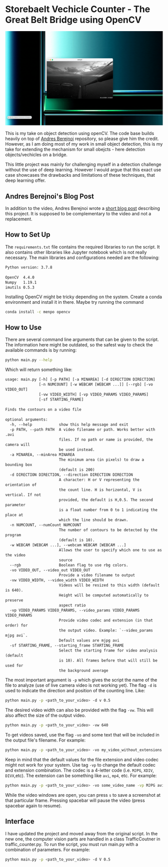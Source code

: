 # Storebaelt Vechicle Counter - The Great Belt Bridge using OpenCV
![show case](/gifs/showcase.gif)

This is my take on object detection using openCV. The code base builds heavily on top of [Andres Berejnoi](https://github.com/andresberejnoi/OpenCV_Traffic_Counter) repository, so please give him the credit. However, as I am doing most of my work in small object detection, this is my take for extending the mechanism for small obejcts - here detection objects/vechicles on a bridge. 

This little project was mainly for challenging myself in a detection challenge without the use of deep learning. However I would argue that this exact use case showcases the drawbacks and limitations of these techniques, that deep learning offer. 

## Andres Berejnoi's Blog Post
In addition to the video, Andres Berejnoi wrote a [short blog post](https://andresberejnoi.com/computer-vision-with-opencv-car-counting-system/) describing this project. It is supposed to be complementary to the video and not a replacement. 

## How to Set Up
The `requirements.txt` file contains the required libraries to run the script. It also contains other libraries like Jupyter notebook which is not really necessary. The main libraries and configurations needed are the following:

```
Python version: 3.7.8

OpenCV  4.4.0
Numpy   1.19.1
imutils 0.5.3
```

Installing OpenCV might be tricky depending on the system. Create a conda environment and install it in there. Maybe try running the command

```sh
conda install -c menpo opencv
```

## How to Use
There are several command line arguments that can be given to the script. The information here might be outdated, so the safest way to check the available commands is by running:

```sh
python main.py --help
```

Which will return something like:

```
usage: main.py [-h] [-p PATH] [-a MINAREA] [-d DIRECTION DIRECTION]
               [-n NUMCOUNT] [-w WEBCAM [WEBCAM ...]] [--rgb] [-vo VIDEO_OUT]
               [-vw VIDEO_WIDTH] [-vp VIDEO_PARAMS VIDEO_PARAMS]
               [-sf STARTING_FRAME]

Finds the contours on a video file

optional arguments:
  -h, --help            show this help message and exit
  -p PATH, --path PATH  A video filename or path. Works better with .avi
                        files. If no path or name is provided, the camera will  
                        be used instead.
  -a MINAREA, --minArea MINAREA
                        The minimum area (in pixels) to draw a bounding box
                        (default is 200)
  -d DIRECTION DIRECTION, --direction DIRECTION DIRECTION
                        A character: H or V representing the orientation of
                        the count line. H is horizontal, V is vertical. If not
                        provided, the default is H,0.5. The second parameter
                        is a float number from 0 to 1 indicating the place at
                        which the line should be drawn.
  -n NUMCOUNT, --numCount NUMCOUNT
                        The number of contours to be detected by the program
                        (default is 10).
  -w WEBCAM [WEBCAM ...], --webcam WEBCAM [WEBCAM ...]
                        Allows the user to specify which one to use as the video
                        source
  --rgb                 Boolean flag to use rbg colors.
  -vo VIDEO_OUT, --video_out VIDEO_OUT
                        Provide a video filename to output
  -vw VIDEO_WIDTH, --video_width VIDEO_WIDTH
                        Videos will be resized to this width (default is 640).
                        Height will be computed automatically to preserve
                        aspect ratio
  -vp VIDEO_PARAMS VIDEO_PARAMS, --video_params VIDEO_PARAMS VIDEO_PARAMS
                        Provide video codec and extension (in that order) for
                        the output video. Example: `--video_params mjpg avi`.
                        Default values are mjpg avi
  -sf STARTING_FRAME, --starting_frame STARTING_FRAME
                        Select the starting frame for video analysis (default
                        is 10). All frames before that will still be used for
                        the background average

```

The most important argument is `-p` which gives the script the name of the file to analyze (use of live camera video is not working yet). The flag `-d` is used to indicate the direction and position of the counting line. Like:

```sh
python main.py -p <path_to_your_video> -d v 0.5
```

The desired video width can also be provided with the flag `-vw`. This will also affect the size of the output video. 

```sh
python main.py -p <path_to_your_video> -vw 640
```

To get videos saved, use the flag `-vo` and some text that will be included in the output file's filename. For example:

```sh
python main.py -p <path_to_your_video> -vo my_video_without_extensions
```

Keep in mind that the default values for the file extension and video codec might not work for your system. Use tag `-vp` to change the default codec and extension combination. The codec is a 4-letter code (i.e. `MJPG`, `XDIV`, `DIVX`,etc). The extension can be something like `avi`, `mp4`, etc. For example:

```sh
python main.py -p <path_to_your_video> -vo some_video_name -vp MJPG avi
```

While the video windows are open, you can press `s` to save a screenshot at that particular frame. Pressing spacebar will pause the video (press spacebar again to resume).

## Interface
I have updated the project and moved away from the original script. In the new one, the computer vision parts are handled in a class TrafficCoutner in traffic_counter.py. To run the script, you must run main.py with a combination of parameters. For example:

```sh
python main.py -p <path_to_your_video> -d V 0.5 
```
